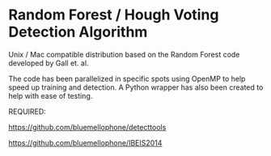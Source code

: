 Random Forest / Hough Voting Detection Algorithm
=========

Unix / Mac compatible distribution based on the Random Forest code developed by Gall et. al.

The code has been parallelized in specific spots using OpenMP to help speed up training
and detection.  A Python wrapper has also been created to help with ease of testing.

REQUIRED:

https://github.com/bluemellophone/detecttools

https://github.com/bluemellophone/IBEIS2014
